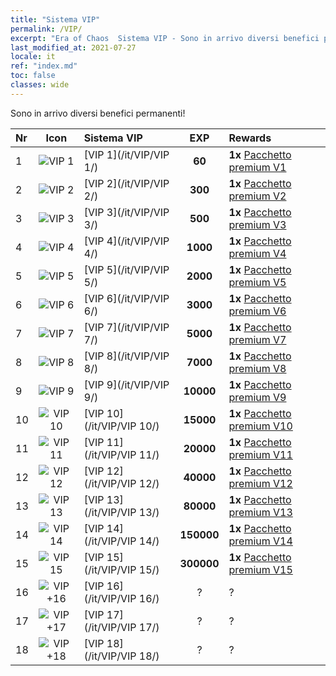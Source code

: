 ```yaml
---
title: "Sistema VIP"
permalink: /VIP/
excerpt: "Era of Chaos  Sistema VIP - Sono in arrivo diversi benefici permanenti!"
last_modified_at: 2021-07-27
locale: it
ref: "index.md"
toc: false
classes: wide
---
```


  Sono in arrivo diversi benefici permanenti!

  |  Nr  | Icon | Sistema VIP | EXP | Rewards |
  |:-----|:----:|:------------|:---:|:--------|
  | 1 | ![VIP 1](/images/x/chatPri_vipLv1.png) | [VIP 1](/it/VIP/VIP 1/) | **60** | **1x** [Pacchetto premium V1](/ItemsIT/con_1297/) |
  | 2 | ![VIP 2](/images/x/chatPri_vipLv2.png) | [VIP 2](/it/VIP/VIP 2/) | **300** | **1x** [Pacchetto premium V2](/ItemsIT/con_1298/) |
  | 3 | ![VIP 3](/images/x/chatPri_vipLv3.png) | [VIP 3](/it/VIP/VIP 3/) | **500** | **1x** [Pacchetto premium V3](/ItemsIT/con_1299/) |
  | 4 | ![VIP 4](/images/x/chatPri_vipLv4.png) | [VIP 4](/it/VIP/VIP 4/) | **1000** | **1x** [Pacchetto premium V4](/ItemsIT/con_1300/) |
  | 5 | ![VIP 5](/images/x/chatPri_vipLv5.png) | [VIP 5](/it/VIP/VIP 5/) | **2000** | **1x** [Pacchetto premium V5](/ItemsIT/con_1301/) |
  | 6 | ![VIP 6](/images/x/chatPri_vipLv6.png) | [VIP 6](/it/VIP/VIP 6/) | **3000** | **1x** [Pacchetto premium V6](/it/Items/con_2225/) |
  | 7 | ![VIP 7](/images/x/chatPri_vipLv7.png) | [VIP 7](/it/VIP/VIP 7/) | **5000** | **1x** [Pacchetto premium V7](/ItemsIT/con_1303/) |
  | 8 | ![VIP 8](/images/x/chatPri_vipLv8.png) | [VIP 8](/it/VIP/VIP 8/) | **7000** | **1x** [Pacchetto premium V8](/ItemsIT/con_1304/) |
  | 9 | ![VIP 9](/images/x/chatPri_vipLv9.png) | [VIP 9](/it/VIP/VIP 9/) | **10000** | **1x** [Pacchetto premium V9](/ItemsIT/con_1305/) |
  | 10 | ![VIP 10](/images/x/chatPri_vipLv10.png) | [VIP 10](/it/VIP/VIP 10/) | **15000** | **1x** [Pacchetto premium V10](/ItemsIT/con_1306/) |
  | 11 | ![VIP 11](/images/x/chatPri_vipLv11.png) | [VIP 11](/it/VIP/VIP 11/) | **20000** | **1x** [Pacchetto premium V11](/ItemsIT/con_1307/) |
  | 12 | ![VIP 12](/images/x/chatPri_vipLv12.png) | [VIP 12](/it/VIP/VIP 12/) | **40000** | **1x** [Pacchetto premium V12](/ItemsIT/con_1308/) |
  | 13 | ![VIP 13](/images/x/chatPri_vipLv13.png) | [VIP 13](/it/VIP/VIP 13/) | **80000** | **1x** [Pacchetto premium V13](/ItemsIT/con_1309/) |
  | 14 | ![VIP 14](/images/x/chatPri_vipLv14.png) | [VIP 14](/it/VIP/VIP 14/) | **150000** | **1x** [Pacchetto premium V14](/ItemsIT/con_1310/) |
  | 15 | ![VIP 15](/images/x/chatPri_vipLv15.png) | [VIP 15](/it/VIP/VIP 15/) | **300000** | **1x** [Pacchetto premium V15](/ItemsIT/con_1311/) |
  | 16 | ![VIP +16](/images/x/chatPri_vipLv16.png) | [VIP 16](/it/VIP/VIP 16/) | ? | ? |
  | 17 | ![VIP +17](/images/x/chatPri_vipLv17.png) | [VIP 17](/it/VIP/VIP 17/) | ? | ? |
  | 18 | ![VIP +18](/images/x/chatPri_vipLv18.png) | [VIP 18](/it/VIP/VIP 18/) | ? | ? |

